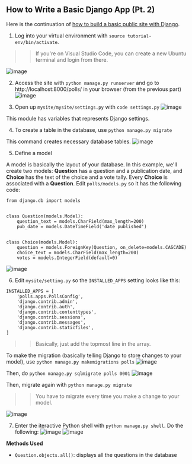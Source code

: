 ## How to Write a Basic Django App (Pt. 2)
Here is the continuation of [how to build a basic public site with Django](https://schen126.github.io/debugging-website/tester_django_app.html).

1. Log into your virtual environment with `source tutorial-env/bin/activate`.
>> If you're on Visual Studio Code, you can create a new Ubuntu terminal and login from there.

![image](https://user-images.githubusercontent.com/86854157/225447745-3f5e9e0d-2e81-44d2-95c3-d7f6829eb316.png)

2. Access the site with `python manage.py runserver` and go to http://localhost:8000/polls/ in your browser (from the previous part)
![image](https://user-images.githubusercontent.com/86854157/225448582-bfc84f10-a063-4e15-8005-b9bdad2d4d7f.png)

3. Open up `mysite/mysite/settings.py` with `code settings.py`
![image](https://user-images.githubusercontent.com/86854157/225450125-f427040e-e5c5-4ecc-9dcf-6a386754cb76.png)

This module has variables that represents Django settings.

4. To create a table in the database, use `python manage.py migrate`

This command creates necessary database tables.
![image](https://user-images.githubusercontent.com/86854157/225451201-50518f36-381a-4d87-a091-a5fca90d83ae.png)

5. Define a model

A model is basically the layout of your database. In this example, we'll create two models: **Question** has a question and a publication date, and **Choice** has the text of the choice and a vote tally. Every **Choice** is associated with a **Question**.
Edit `polls/models.py` so it has the following code:
```
from django.db import models


class Question(models.Model):
    question_text = models.CharField(max_length=200)
    pub_date = models.DateTimeField('date published')


class Choice(models.Model):
    question = models.ForeignKey(Question, on_delete=models.CASCADE)
    choice_text = models.CharField(max_length=200)
    votes = models.IntegerField(default=0)
```
![image](https://user-images.githubusercontent.com/86854157/225451901-575e0cd6-78c1-4def-95c2-e67423bc4806.png)

6. Edit `mysite/setting.py` so the `INSTALLED_APPS` setting looks like this: 
```
INSTALLED_APPS = [
    'polls.apps.PollsConfig',
    'django.contrib.admin',
    'django.contrib.auth',
    'django.contrib.contenttypes',
    'django.contrib.sessions',
    'django.contrib.messages',
    'django.contrib.staticfiles',
]
```
>> Basically, just add the topmost line in the array.

To make the migration (basically telling Django to store changes to your model), use `python manage.py makemigrations polls`
![image](https://user-images.githubusercontent.com/86854157/225452447-a477a123-af9c-4932-8d0a-8d8b968acc72.png)

Then, do `python manage.py sqlmigrate polls 0001`
![image](https://user-images.githubusercontent.com/86854157/225452614-2242d84f-ae35-4389-94a0-bce3e6de9c46.png)

Then, migrate again with `python manage.py migrate`
>> You have to migrate every time you make a change to your model.

![image](https://user-images.githubusercontent.com/86854157/225452748-81c7f15b-c187-4b80-b306-71c149412b5b.png)

7. Enter the iteractive Python shell with `python manage.py shell`. Do the following:
![image](https://user-images.githubusercontent.com/86854157/225453019-a232e732-8c33-4704-982f-741c75792381.png)
![image](https://user-images.githubusercontent.com/86854157/225453299-6271c57e-3030-4b93-99cd-2bd6666f59e9.png)

**Methods Used**
* `Question.objects.all()`: displays all the questions in the database
